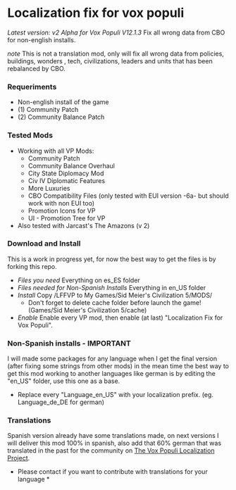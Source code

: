 # Localization fix for vox populi
*Latest version: v2 Alpha for Vox Populi V12.1.3*
Fix all wrong data from CBO for non-english installs.

*note* This is not a translation mod, only will fix all wrong data from policies, buildings, wonders , tech, civilizations, leaders and units that has been rebalanced by CBO. 


### Requeriments

* Non-english install of the game
* (1) Community Patch
* (2) Community Balance Patch

### Tested Mods

* Working with all VP Mods:
  - Community Patch
  - Community Balance Overhaul
  - City State Diplomacy Mod
  - Civ IV Diplomatic Features
  - More Luxuries
  - CBO Compatibility Files (only tested with EUI version -6a- but should work with non EUI too)
  - Promotion Icons for VP
  - UI - Promotion Tree for VP
* Also tested with Jarcast's The Amazons (v 2) 

### Download and Install

This is a work in progress yet, for now the best way to get the files is by forking this repo.

* *Files you need* Everything on es_ES folder
* *Files needed for Non-Spanish Installs* Everything in en_US folder
* *Install* Copy /LFFVP to My Games/Sid Meier's Civilization 5/MODS/
  - Don't forget to delete cache folder before launch the game! (Games/Sid Meier's Civilization 5/cache)
* *Enable* Enable every VP mod, then enable (at last) "Localization Fix for Vox Populi".

### Non-Spanish installs - IMPORTANT

I will made some packages for any language when I get the final version (after fixing some strings from other mods) in the mean time the best way to get this mod working to another languages like german is by editing the "en_US" folder, use this one as a base.

- Replace every "Language_en_US" with your localization prefix. (eg. Language_de_DE for german)

### Translations

Spanish version already have some translations made, on next versions I will deliver this mod 100% in spanish, also add that 60% german that was translated in the past for the community on [The Vox Populi Localization Project](https://forums.civfanatics.com/threads/the-vox-populi-localization-project.609232/).

* Please contact if you want to contribute with translations for your language *

